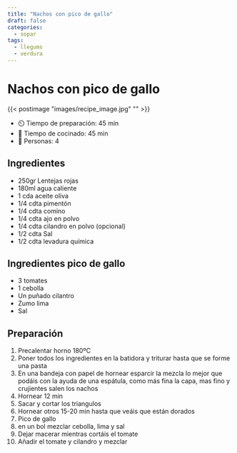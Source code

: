 ```yaml
---
title: "Nachos con pico de gallo"
draft: false 
categories: 
  - sopar 
tags: 
  - llegums
  - verdura
---
```


# Nachos con pico de gallo

{{< postimage "images/recipe_image.jpg" "" >}}


- ⏲️  Tiempo de preparación: 45 min 
- 🍳 Tiempo de cocinado: 45 min 
- 🍴 Personas: 4 

## Ingredientes

- 250gr Lentejas rojas
- 180ml agua caliente
- 1 cda aceite oliva
- 1/4 cdta pimentón
- 1/4 cdta comino
- 1/4 cdta ajo en polvo
- 1/4 cdta cilandro en polvo (opcional)
- 1/2 cdta Sal
- 1/2 cdta levadura química

## Ingredientes pico de gallo

- 3 tomates
- 1 cebolla
- Un puñado cilantro
- Zumo lima
- Sal


## Preparación

1. Precalentar horno 180ºC
2. Poner todos los ingredientes en la batidora y triturar hasta que se forme una pasta
3. En una bandeja con papel de hornear esparcir la mezcla lo mejor que podáis con la ayuda de una espátula, como más fina la capa, mas fino y crujientes salen los nachos
4. Hornear 12 min
5. Sacar y cortar los triangulos
6. Hornear otros 15-20 min hasta que veáis que están dorados
7. Pico de gallo
8. en un bol mezclar cebolla, lima y sal
9. Dejar macerar mientras cortáis el tomate
10. Añadir el tomate y cilandro y mezclar
